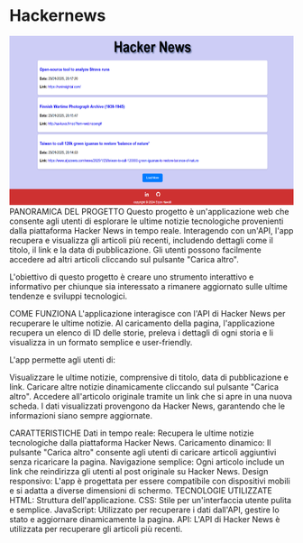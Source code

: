 # Hackernews

<img src="Assets/Img/hackernews.png" width="600" height="300">
PANORAMICA DEL PROGETTO
Questo progetto è un'applicazione web che consente agli utenti di esplorare le ultime notizie tecnologiche provenienti dalla piattaforma Hacker News in tempo reale. Interagendo con un'API, l'app recupera e visualizza gli articoli più recenti, includendo dettagli come il titolo, il link e la data di pubblicazione. Gli utenti possono facilmente accedere ad altri articoli cliccando sul pulsante "Carica altro".

L'obiettivo di questo progetto è creare uno strumento interattivo e informativo per chiunque sia interessato a rimanere aggiornato sulle ultime tendenze e sviluppi tecnologici.

COME FUNZIONA
L'applicazione interagisce con l'API di Hacker News per recuperare le ultime notizie. Al caricamento della pagina, l'applicazione recupera un elenco di ID delle storie, preleva i dettagli di ogni storia e li visualizza in un formato semplice e user-friendly.

L'app permette agli utenti di:

Visualizzare le ultime notizie, comprensive di titolo, data di pubblicazione e link.
Caricare altre notizie dinamicamente cliccando sul pulsante "Carica altro".
Accedere all'articolo originale tramite un link che si apre in una nuova scheda.
I dati visualizzati provengono da Hacker News, garantendo che le informazioni siano sempre aggiornate.

CARATTERISTICHE
Dati in tempo reale: Recupera le ultime notizie tecnologiche dalla piattaforma Hacker News.
Caricamento dinamico: Il pulsante "Carica altro" consente agli utenti di caricare articoli aggiuntivi senza ricaricare la pagina.
Navigazione semplice: Ogni articolo include un link che reindirizza gli utenti al post originale su Hacker News.
Design responsivo: L'app è progettata per essere compatibile con dispositivi mobili e si adatta a diverse dimensioni di schermo.
TECNOLOGIE UTILIZZATE
HTML: Struttura dell'applicazione.
CSS: Stile per un'interfaccia utente pulita e semplice.
JavaScript: Utilizzato per recuperare i dati dall'API, gestire lo stato e aggiornare dinamicamente la pagina.
API: L'API di Hacker News è utilizzata per recuperare gli articoli più recenti.
